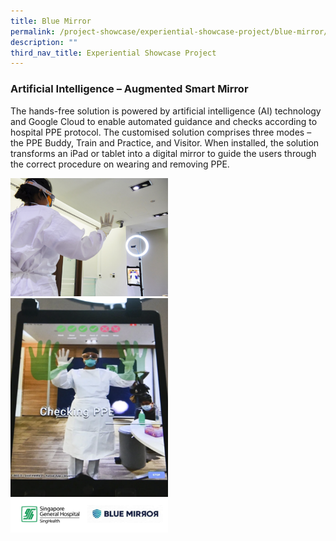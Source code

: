 ```yaml
---
title: Blue Mirror
permalink: /project-showcase/experiential-showcase-project/blue-mirror/
description: ""
third_nav_title: Experiential Showcase Project
---
```

### Artificial Intelligence – Augmented Smart Mirror 

The hands-free solution is powered by artificial intelligence (AI) technology and Google Cloud to enable automated guidance and checks according to hospital PPE protocol. The customised solution comprises three modes – the PPE Buddy, Train and Practice, and Visitor. When installed, the solution transforms an iPad or tablet into a digital mirror to guide the users through the correct procedure on wearing and removing PPE.  

<img style="width:50%" src="/images/Experiential%20Showcases/blue%20mirror%201.png">

<br>

<img style="width:50%" src="/images/Experiential%20Showcases/blue%20mirror%202.png">

<br>

<img style="width:50%" src="/images/Experiential%20Showcases/Nursing%20Software%20Smart%20Mirror/blue%20mirror%20.png">
